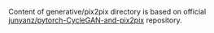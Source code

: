 Content of generative/pix2pix directory is based on official [junyanz/pytorch-CycleGAN-and-pix2pix](https://github.com/junyanz/pytorch-CycleGAN-and-pix2pix)
repository.